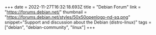+++
date = 2022-11-27T16:32:18.693Z
title = "Debian Forum"
link = "https://forums.debian.net/"
thumbnail = "https://forums.debian.net/styles/50x50openlogo-nd-sq.png"
snippet="Support and discussion about the Debian (distro-linux)"
tags = ["debian", "debian-community", "linux"]
+++

